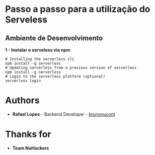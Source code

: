 # Passo a passo para a utilização do Serveless

## Ambiente de Desenvolvimento

**1 - Instalar o serveless via npm**

```
# Installing the serverless cli
npm install -g serverless
# Updating serverless from a previous version of serverless
npm install -g serverless
# Login to the serverless platform (optional)
serverless login
```

# Authors

-   **Rafael Lopes** \- Backend Developer \- [brunonucont](https://github.com/brunonucont)

# Thanks for

-   **Team NuHackers**
